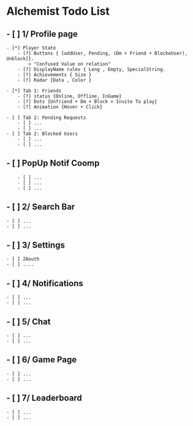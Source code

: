 
# Alchemist Todo List

## - [ ] 1/ Profile page

    - [*] Player State
        - [?] Buttons { [addUser, Pending, (Dm + Friend + BlockeUser), Unblock]}.
            > "Confused Value on relation"
        - [?] DisplayName rules { Long , Empty, SpecialString.
        - [?] Achievements { Size }
        - [?] Radar {Data , Color }

    - [*] Tab 1: Friends
        - [?] status {Online, Offline, InGame}
        - [?] Dots {Unfriend + Dm + Block + Invite To play}
        - [?] Animation {Hover + Click}

    - [ ] Tab 2: Pending Requests   
        - [ ] ...
        - [ ] ...
    - [ ] Tab 2: Blocked Users
        - [ ] ...
        - [ ] ...

## - [ ] PopUp Notif Coomp

        - [ ] ...
        - [ ] ...
        - [ ] ...

## - [ ] 2/ Search Bar

    - [ ] ...
    - [ ] ...

## - [ ] 3/ Settings

    - [ ] 2Aouth
    - [ ] ....

## - [ ] 4/ Notifications

    - [ ] ...
    - [ ] ...

## - [ ] 5/ Chat

    - [ ] ...
    - [ ] ...

## - [ ] 6/ Game Page

    - [ ] ...
    - [ ] ...

## - [ ] 7/ Leaderboard

    - [ ] ...
    - [ ] ...
